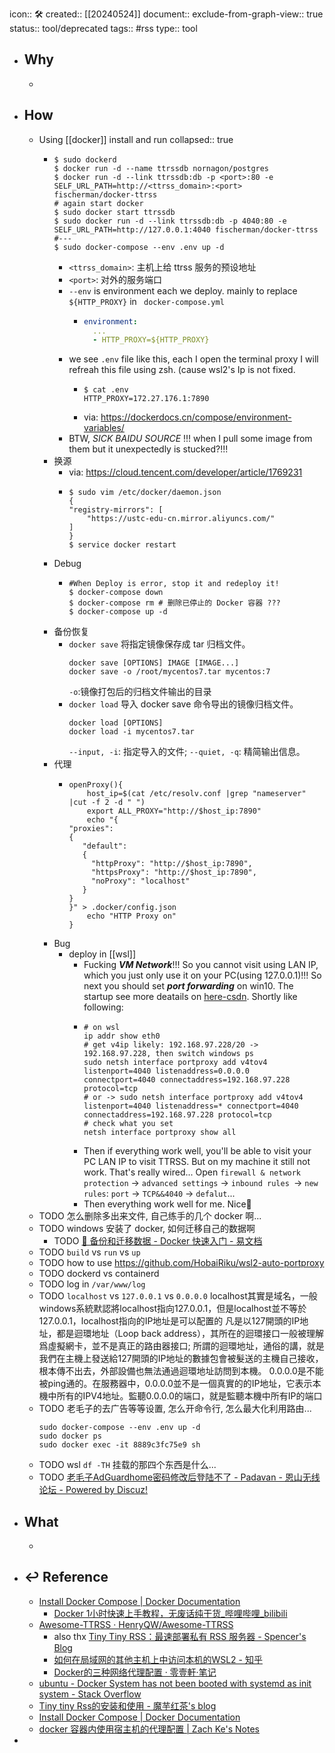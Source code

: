 icon:: 🛠
created:: [[20240524]]
document:: 
exclude-from-graph-view:: true
status:: tool/deprecated
tags:: #rss
type:: tool

- ## Why
  -
- ## How
  - Using [[docker]] install and run
    collapsed:: true
    - ```shell
      $ sudo dockerd
      $ docker run -d --name ttrssdb nornagon/postgres
      $ docker run -d --link ttrssdb:db -p <port>:80 -e SELF_URL_PATH=http://<ttrss_domain>:<port> fischerman/docker-ttrss
      # again start docker
      $ sudo docker start ttrssdb
      $ sudo docker run -d --link ttrssdb:db -p 4040:80 -e SELF_URL_PATH=http://127.0.0.1:4040 fischerman/docker-ttrss
      #---
      $ sudo docker-compose --env .env up -d
      ```
      - `<ttrss_domain>`: 主机上给 ttrss 服务的预设地址
      - `<port>`: 对外的服务端口
      - `--env` is environment each we deploy. mainly to replace `${HTTP_PROXY}` in ` docker-compose.yml`
        - ```yaml
          environment:
            ...
            - HTTP_PROXY=${HTTP_PROXY}
          ```
      - we see `.env` file like this, each I open the terminal proxy I will refreah this file using zsh. (cause wsl2's Ip is not fixed.
        - ```she
          $ cat .env
          HTTP_PROXY=172.27.176.1:7890
          ```
        - via: https://dockerdocs.cn/compose/environment-variables/
      - BTW, _SICK BAIDU SOURCE_ !!! when I pull some image from them but it unexpectedly is stucked?!!!
    - 换源
      - via: https://cloud.tencent.com/developer/article/1769231
      - ```shell
        $ sudo vim /etc/docker/daemon.json
        {
        "registry-mirrors": [
            "https://ustc-edu-cn.mirror.aliyuncs.com/"
        ]
        }
        $ service docker restart
        ```
    - Debug
      - ```shell
        #When Deploy is error, stop it and redeploy it!
        $ docker-compose down
        $ docker-compose rm # 删除已停止的 Docker 容器 ???
        $ docker-compose up -d
        ```
    - 备份恢复
      - `docker save` 将指定镜像保存成 tar 归档文件。
        ```shell
        docker save [OPTIONS] IMAGE [IMAGE...]
        docker save -o /root/mycentos7.tar mycentos:7
        ```
        `-o`:镜像打包后的归档文件输出的目录
      - `docker load` 导入 docker save 命令导出的镜像归档文件。
        ```shell
        docker load [OPTIONS]
        docker load -i mycentos7.tar
        ```
        `--input, -i`: 指定导入的文件;
        `--quiet, -q`: 精简输出信息。
    - 代理
      - ```shell
        openProxy(){
            host_ip=$(cat /etc/resolv.conf |grep "nameserver" |cut -f 2 -d " ")
            export ALL_PROXY="http://$host_ip:7890"
            echo "{
        "proxies":
        {
           "default":
           {
             "httpProxy": "http://$host_ip:7890",
             "httpsProxy": "http://$host_ip:7890",
             "noProxy": "localhost"
           }
        }
        }" > .docker/config.json
            echo "HTTP Proxy on"
        }
        ```
    - Bug
      - deploy in [[wsl]]
        - Fucking ___VM Network___!!! So you cannot visit using LAN IP, which you just only use it on your PC(using 127.0.0.1)!!! So next you should set ___port forwarding___ on win10.  The startup see more deatails on [here-csdn](https://blog.csdn.net/cf313995/article/details/108871531). Shortly like following:
        - ```shell
          # on wsl
          ip addr show eth0
          # get v4ip likely: 192.168.97.228/20 ->  192.168.97.228, then switch windows ps
          sudo netsh interface portproxy add v4tov4 listenport=4040 listenaddress=0.0.0.0 connectport=4040 connectaddress=192.168.97.228 protocol=tcp
          # or -> sudo netsh interface portproxy add v4tov4 listenport=4040 listenaddress=* connectport=4040 connectaddress=192.168.97.228 protocol=tcp
          # check what you set
          netsh interface portproxy show all
          ```
        - Then if everything work well, you'll be able to visit your PC LAN IP to visit TTRSS. But on my machine it still not work. That's really wired... Open `firewall & network protection` -> `advanced settings` -> `inbound rules `-> `new rules`: `port`  -> `TCP&&4040` -> `defalut`...
        - Then everything work well for me. Nice🍻
  - TODO 怎么删除多出来文件, 自己练手的几个 docker 啊...
  - TODO windows 安装了 docker, 如何迁移自己的数据啊
    - TODO [🎯 备份和迁移数据 - Docker 快速入门 - 易文档](https://docker.easydoc.net/doc/81170005/cCewZWoN/XQEqNjiu)
  - TODO `build` vs `run` vs `up`
  - TODO how to use https://github.com/HobaiRiku/wsl2-auto-portproxy
  - TODO dockerd vs containerd
  - TODO log in `/var/www/log`
  - TODO `localhost` vs `127.0.0.1` vs `0.0.0.0`
    localhost其實是域名，一般windows系統默認將localhost指向127.0.0.1，但是localhost並不等於127.0.0.1，localhost指向的IP地址是可以配置的
    凡是以127開頭的IP地址，都是迴環地址（Loop back address），其所在的迴環接口一般被理解爲虛擬網卡，並不是真正的路由器接口; 所謂的迴環地址，通俗的講，就是我們在主機上發送給127開頭的IP地址的數據包會被髮送的主機自己接收，根本傳不出去，外部設備也無法通過迴環地址訪問到本機。
    0.0.0.0是不能被ping通的。在服務器中，0.0.0.0並不是一個真實的的IP地址，它表示本機中所有的IPV4地址。監聽0.0.0.0的端口，就是監聽本機中所有IP的端口
  - TODO 老毛子的去广告等等设置, 怎么开命令行, 怎么最大化利用路由...
    ```
    sudo docker-compose --env .env up -d
    sudo docker ps
    sudo docker exec -it 8889c3fc75e9 sh
    ```
  - TODO wsl `df -TH` 挂载的那四个东西是什么...
  - TODO [老毛子AdGuardhome密码修改后登陆不了 - Padavan - 恩山无线论坛 - Powered by Discuz!](https://www.right.com.cn/forum/thread-1528262-1-1.html)
- ## What
  -
- ## ↩ Reference
  - [Install Docker Compose | Docker Documentation](https://docs.docker.com/compose/install/)
    - [Docker 1小时快速上手教程，无废话纯干货_哔哩哔哩_bilibili](https://www.bilibili.com/video/BV11L411g7U1)
  - [Awesome-TTRSS · HenryQW/Awesome-TTRSS](https://github.com/HenryQW/Awesome-TTRSS/blob/main/docs/zh/README.md)
    - also thx [Tiny Tiny RSS：最速部署私有 RSS 服务器 - Spencer's Blog](https://spencerwoo.com/blog/tiny-tiny-rss#an-zhuang-docker-compose)
    - [如何在局域网的其他主机上中访问本机的WSL2 - 知乎](https://zhuanlan.zhihu.com/p/425312804)
    - [Docker的三种网络代理配置 · 零壹軒·笔记](https://note.qidong.name/2020/05/docker-proxy/)
  - [ubuntu - Docker System has not been booted with systemd as init system - Stack Overflow](https://stackoverflow.com/questions/59466250/docker-system-has-not-been-booted-with-systemd-as-init-system)
  - [Tiny tiny Rss的安装和使用 - 魔芋红茶's blog](https://blog.icexmoon.xyz/archives/135.html)
  - [Install Docker Compose | Docker Documentation](https://docs.docker.com/compose/install/)
  - [docker 容器内使用宿主机的代理配置 | Zach Ke's Notes](https://kebingzao.com/2019/02/22/docker-container-proxy/)
-